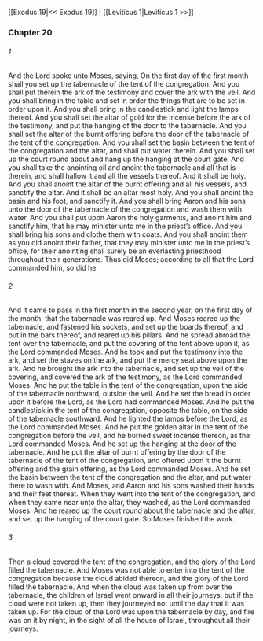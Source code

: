 [[Exodus 19|<< Exodus 19]]  |  [[Leviticus 1|Leviticus 1 >>]]

### Chapter 20
###### 1
And the Lord spoke unto Moses, saying, On the first day of the first month shall you set up the tabernacle of the tent of the congregation. And you shall put therein the ark of the testimony and cover the ark with the veil. And you shall bring in the table and set in order the things that are to be set in order upon it. And you shall bring in the candlestick and light the lamps thereof. And you shall set the altar of gold for the incense before the ark of the testimony, and put the hanging of the door to the tabernacle. And you shall set the altar of the burnt offering before the door of the tabernacle of the tent of the congregation. And you shall set the basin between the tent of the congregation and the altar, and shall put water therein. And you shall set up the court round about and hang up the hanging at the court gate. And you shall take the anointing oil and anoint the tabernacle and all that is therein, and shall hallow it and all the vessels thereof. And it shall be holy. And you shall anoint the altar of the burnt offering and all his vessels, and sanctify the altar. And it shall be an altar most holy. And you shall anoint the basin and his foot, and sanctify it. And you shall bring Aaron and his sons unto the door of the tabernacle of the congregation and wash them with water. And you shall put upon Aaron the holy garments, and anoint him and sanctify him, that he may minister unto me in the priest’s office. And you shall bring his sons and clothe them with coats. And you shall anoint them as you did anoint their father, that they may minister unto me in the priest’s office, for their anointing shall surely be an everlasting priesthood throughout their generations. Thus did Moses; according to all that the Lord commanded him, so did he.

###### 2
And it came to pass in the first month in the second year, on the first day of the month, that the tabernacle was reared up. And Moses reared up the tabernacle, and fastened his sockets, and set up the boards thereof, and put in the bars thereof, and reared up his pillars. And he spread abroad the tent over the tabernacle, and put the covering of the tent above upon it, as the Lord commanded Moses. And he took and put the testimony into the ark, and set the staves on the ark, and put the mercy seat above upon the ark. And he brought the ark into the tabernacle, and set up the veil of the covering, and covered the ark of the testimony, as the Lord commanded Moses. And he put the table in the tent of the congregation, upon the side of the tabernacle northward, outside the veil. And he set the bread in order upon it before the Lord, as the Lord had commanded Moses. And he put the candlestick in the tent of the congregation, opposite the table, on the side of the tabernacle southward. And he lighted the lamps before the Lord, as the Lord commanded Moses. And he put the golden altar in the tent of the congregation before the veil, and he burned sweet incense thereon, as the Lord commanded Moses. And he set up the hanging at the door of the tabernacle. And he put the altar of burnt offering by the door of the tabernacle of the tent of the congregation, and offered upon it the burnt offering and the grain offering, as the Lord commanded Moses. And he set the basin between the tent of the congregation and the altar, and put water there to wash with. And Moses, and Aaron and his sons washed their hands and their feet thereat. When they went into the tent of the congregation, and when they came near unto the altar, they washed, as the Lord commanded Moses. And he reared up the court round about the tabernacle and the altar, and set up the hanging of the court gate. So Moses finished the work.

###### 3
Then a cloud covered the tent of the congregation, and the glory of the Lord filled the tabernacle. And Moses was not able to enter into the tent of the congregation because the cloud abided thereon, and the glory of the Lord filled the tabernacle. And when the cloud was taken up from over the tabernacle, the children of Israel went onward in all their journeys; but if the cloud were not taken up, then they journeyed not until the day that it was taken up. For the cloud of the Lord was upon the tabernacle by day, and fire was on it by night, in the sight of all the house of Israel, throughout all their journeys.